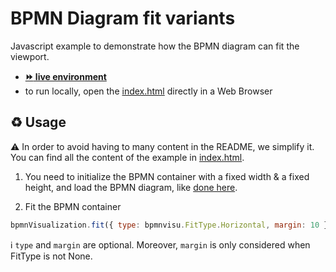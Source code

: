 # BPMN Diagram fit variants

Javascript example to demonstrate how the BPMN diagram can fit the viewport.
- [__:fast_forward: live environment__](https://cdn.statically.io/gh/process-analytics/bpmn-visualization-examples/master/examples/diagram-fit-variants/index.html)
- to run locally, open the [index.html](index.html) directly in a Web Browser

## ♻️ Usage
⚠️ In order to avoid having to many content in the README, we simplify it. You can find all the content of the example in [index.html](index.html).

1. You need to initialize the BPMN container with a fixed width & a fixed height, and load the BPMN diagram, like [done here](../diagram-fit-on-load/README.md). 

2. Fit the BPMN container
```javascript
bpmnVisualization.fit({ type: bpmnvisu.FitType.Horizontal, margin: 10 });
```

ℹ️ `type` and `margin` are optional. 
Moreover, `margin` is only considered when FitType is not None.
